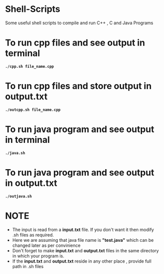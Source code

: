 # Shell-Scripts
Some useful shell scripts to compile and run C++ , C and Java Programs

# To run cpp files and see output in terminal
<strong> `./cpp.sh file_name.cpp` </strong>

# To run cpp files and store output in output.txt
<strong> `./outcpp.sh file_name.cpp` </strong>

# To run java program and see output in terminal
<strong> `./java.sh ` </strong>

# To run java program and see output in output.txt
<strong> `./outjava.sh` </strong>

# NOTE
<ul>
  <li>The input is read from a <strong>input.txt</strong> file. If you don't want it then modify .sh files as required. </li>
  <li>Here we are assuming that java file name is <strong>"test.java"</strong> which can be changed later as per convinience</li>
  <li>Don't forget to make <strong>input.txt</strong> and <strong>output.txt</strong> files in the same directory in which your program is.</li>
  <li>If the <strong>input.txt</strong> and <strong>output.txt</strong> reside in any other place , provide full path in .sh files</li>
  </ul>
